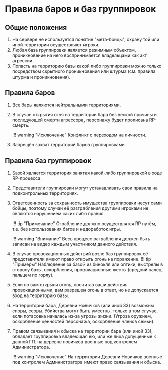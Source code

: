 # Правила баров и баз группировок

## Общие положения
1. На сервере не используется понятие "мета-бойцы", охрану той или иной территории осуществляют игроки.
2. Любая база группировки является режимным объектом, проникновение на него воспринимается владельцами как акт агрессии.
3. Попасть на территорию базы какой либо группировки можно только посредством скрытного проникновения или штурма (см. правила штурма и проникновения).

## Правила баров

1. Все бары являются нейтральными территориями.
2. В случае открытия огня на территории бара без веской причины и последующей смерти агрессора, персонажу будет прописана RP-смерть.  
    
    !!! warning "Исключение"
        Конфликт с переходом на личности.

3. Запрещён захват территорий баров группировками.

## Правила баз группировок 

1. Базой является территория занятая какой-либо группировкой в ходе RP-процесса.
2. Представители группировки могут устанавливать свои правила на подконтрольных территориях. 
3. Ответсвенность за сохранность имущества группировки несут сами бойцы, поэтому случаи её разграбления другими игроками не являются нарушением каких либо правил.

    !!! tip "Примечание"
        Ограбление должно осуществлятся RP путём, т.е. без использования багов и недоработок игры. 

    !!! warning "Внимание"
        Весь процесс раграбления должен быть записан на видео каждым участником данного действия.
         
4. В случае провокационных действий возле баз группировок её представители имеют право открыть огонь на поражение. 
    !!! tip "Примеры"
        Наблюдение за базой из бинокля или оптики, выстрелы в сторону базы, оскорбления, провокационные жесты (средний палец, пальцем по горлу).

5. Если по вам открыли огонь, посчитав ваши действия провокационными, вам разрешен огонь в ответ, но не допускается вход на территорию базы.



6. На территории бара, Деревни Новичков (или иной ЗЗ) возможны споры, ссоры. Убийства могут быть уместны, только в том случае, если потасовка началась из-за угрозы жизни. (Угроза оружием, оскорбление ценностей персонажа, оскорбление членов семьи).
7. Правом связывания и обыска на территории бара (или иной ЗЗ), обладает группировка владеющая ею, или же лица допущенные к данной ГП. на деревне новичков военные под контролем Администратора.

    !!! warning "Исключение"
        На территории Деревни Новичков военные под контролем Администратора имеют право связывания и обыска.
